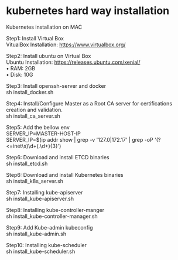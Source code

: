 # kubernetes hard way installation
Kubernetes installation on MAC  

Step1: Install Virtual Box  
VitualBox Installation: https://www.virtualbox.org/  

Step2: Install ubuntu on Virtual Box  
Ubuntu Installation: https://releases.ubuntu.com/xenial/   
	• RAM: 2GB  
	• Disk: 10G  

Step3: Install openssh-server and docker  
sh install_docker.sh

Step4: Install/Configure Master as a Root CA server for certifications creation and validation.  
sh install_ca_server.sh  

Step5: Add the bellow env   
SERVER_IP=MASTER-HOST-IP  
SERVER_IP=$(ip addr show | grep -v '127.0\|172.17' | grep -oP '(?<=inet\s)\d+(\.\d+){3}')  

Step6: Download and install ETCD binaries  
sh install_etcd.sh  

Step6: Download and install Kubernetes binaries  
sh install_k8s_server.sh

Step7: Installing kube-apiserver  
sh install_kube-apiserver.sh

Step8: Installing kube-controller-manger  
sh install_kube-controller-manager.sh

Step9: Add Kube-admin kubeconfig  
sh install_kube-admin.sh

Step10: Installing kube-scheduler  
sh install_kube-scheduler.sh




